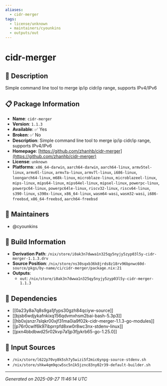 ```yaml
---
aliases:
  - cidr-merger
tags:
  - license/unknown
  - maintainers/cyounkins
  - outputs/out
---
```


# cidr-merger

## 📝 Description

Simple command line tool to merge ip/ip cidr/ip range, supports IPv4/IPv6

## 📋 Package Information

- **Name**: `cidr-merger`
- **Version**: `1.1.3`
- **Available**: ✅ Yes
- **Broken**: ✅ No
- **Description**: Simple command line tool to merge ip/ip cidr/ip range, supports IPv4/IPv6
- **Homepage**: [https://github.com/zhanhb/cidr-merger](https://github.com/zhanhb/cidr-merger)
- **License**: `unknown`
- **Platforms**: `x86_64-darwin`, `aarch64-darwin`, `aarch64-linux`, `armv5tel-linux`, `armv6l-linux`, `armv7a-linux`, `armv7l-linux`, `i686-linux`, `loongarch64-linux`, `m68k-linux`, `microblaze-linux`, `microblazeel-linux`, `mips-linux`, `mips64-linux`, `mips64el-linux`, `mipsel-linux`, `powerpc-linux`, `powerpc64-linux`, `powerpc64le-linux`, `riscv32-linux`, `riscv64-linux`, `s390-linux`, `s390x-linux`, `x86_64-linux`, `wasm64-wasi`, `wasm32-wasi`, `i686-freebsd`, `x86_64-freebsd`, `aarch64-freebsd`
## 👥 Maintainers

- @cyounkins


## 🔧 Build Information

- **Derivation Path**: `/nix/store/i0ak3n7dwwa1n325qy5nyjy5zyp03l5y-cidr-merger-1.1.3.drv`
- **Source Position**: `/nix/store/ns30sqxb36k8jrds8z18rv96bpnwc60d-source/pkgs/by-name/ci/cidr-merger/package.nix:21`
- **Outputs**:
  - `out`:  `/nix/store/i0ak3n7dwwa1n325qy5nyjy5zyp03l5y-cidr-merger-1.1.3`

## 🔗 Dependencies

- [[0a23y8a7q8s9ga1jfyps30gzh84qciyw-source]]
- [[bjsb6wdjykafnkixq156qdvmxhsm2bai-bash-5.3p3]]
- [[hb0xjsnzr7slqkr00xjf31ma0ia9f02k-cidr-merger-1.1.3-go-modules]]
- [[p76r0cwlf6k97ibprrpfd8xw0r8wc3nx-stdenv-linux]]
- [[pxn4bbdbwd25r02kvp7a1jp3fjykrb65-go-1.25.0]]

## 📁 Input Sources

- `/nix/store/l622p70vy8k5sh7y5wizi5f2mic6ynpg-source-stdenv.sh`
- `/nix/store/shkw4qm9qcw5sc5n1k5jznc83ny02r39-default-builder.sh`

---
*Generated on 2025-09-27 11:46:14 UTC*
